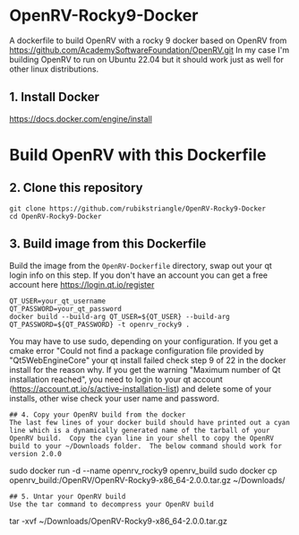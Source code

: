 # OpenRV-Rocky9-Docker
A dockerfile to build OpenRV with a rocky 9 docker based on OpenRV from https://github.com/AcademySoftwareFoundation/OpenRV.git
In my case I'm building OpenRV to run on Ubuntu 22.04 but it should work just as well for other linux distributions.

## 1. Install Docker
https://docs.docker.com/engine/install

# Build OpenRV with this Dockerfile
## 2. Clone this repository
```
git clone https://github.com/rubikstriangle/OpenRV-Rocky9-Docker
cd OpenRV-Rocky9-Docker
```
## 3. Build image from this Dockerfile
Build the image from the `OpenRV-Dockerfile` directory, swap out your qt login info on this step. If you don't have an account you can get a free account here https://login.qt.io/register 
```
QT_USER=your_qt_username
QT_PASSWORD=your_qt_password
docker build --build-arg QT_USER=${QT_USER} --build-arg QT_PASSWORD=${QT_PASSWORD} -t openrv_rocky9 .
```
You may have to use sudo, depending on your configuration.
If you get a cmake error "Could not find a package configuration file provided by "Qt5WebEngineCore" your qt install failed check step 9 of 22 in the docker install for the reason why.  If you get the warning "Maximum number of Qt installation reached", you need to login to your qt account (https://account.qt.io/s/active-installation-list) and delete some of your installs, other wise check your user name and password.

```
## 4. Copy your OpenRV build from the docker
The last few lines of your docker build should have printed out a cyan line which is a dynamically generated name of the tarball of your OpenRV build.  Copy the cyan line in your shell to copy the OpenRV build to your ~/Downloads folder.  The below command should work for version 2.0.0
```
sudo docker run -d --name openrv_rocky9 openrv_build
sudo docker cp openrv_build:/OpenRV/OpenRV-Rocky9-x86_64-2.0.0.tar.gz ~/Downloads/
```
## 5. Untar your OpenRV build
Use the tar command to decompress your OpenRV build
```
tar -xvf ~/Downloads/OpenRV-Rocky9-x86_64-2.0.0.tar.gz
```
